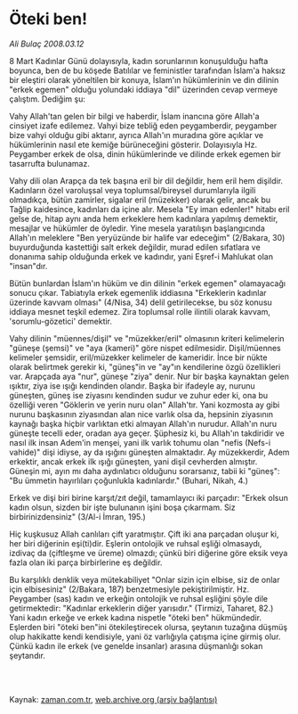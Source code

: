 # Öteki ben!

*Ali Bulaç 2008.03.12*

<td class="columnist-detail">
<p>8 Mart Kadınlar Günü dolayısıyla, kadın sorunlarının konuşulduğu hafta boyunca, ben de bu köşede Batılılar ve feministler tarafından İslam'a haksız bir eleştiri olarak yöneltilen bir konuya, İslam'ın hükümlerinin ve din dilinin "erkek egemen" olduğu yolundaki iddiaya "dil" üzerinden cevap vermeye çalıştım. Dediğim şu:</p>
<p>
<div id="haberMetinDiv">
<p>Vahy Allah'tan gelen bir bilgi ve haberdir, İslam inancına göre Allah'a cinsiyet izafe edilemez. Vahyi bize tebliğ eden peygamberdir, peygamber bize vahyi olduğu gibi aktarır, ayrıca Allah'ın muradına göre açıklar ve hükümlerinin nasıl ete kemiğe bürüneceğini gösterir. Dolayısıyla Hz. Peygamber erkek de olsa, dinin hükümlerinde ve dilinde erkek egemen bir tasarrufta bulunamaz.
<p>Vahy dili olan Arapça da tek başına eril bir dil değildir, hem eril hem dişildir. Kadınların özel varoluşsal veya toplumsal/bireysel durumlarıyla ilgili olmadıkça, bütün zamirler, sigalar eril (müzekker) olarak gelir, ancak bu Tağlip kaidesince, kadınları da içine alır. Mesela "Ey iman edenler!" hitabı eril gelse de, hitap aynı anda hem erkeklere hem kadınlara yapılmış demektir, mesajlar ve hükümler de öyledir. Yine mesela yaratılışın başlangıcında Allah'ın meleklere "Ben yeryüzünde bir halife var edeceğim" (2/Bakara, 30) buyurduğunda kastettiği salt erkek değildir, murad edilen sıfatlara ve donanıma sahip olduğunda erkek ve kadındır, yani Eşref-i Mahlukat olan "insan"dır.
<p>Bütün bunlardan İslam'ın hüküm ve din dilinin "erkek egemen" olamayacağı sonucu çıkar. Tabiatıyla erkek egemenlik iddiasına "Erkeklerin kadınlar üzerinde kavvam olması" (4/Nisa, 34) delil getirilecekse, bu söz konusu iddiaya mesnet teşkil edemez. Zira toplumsal rolle ilintili olarak kavvam, 'sorumlu-gözetici' demektir.
<p>Vahy dilinin "müennes/dişil" ve "müzekker/eril" olmasının kriteri kelimelerin "güneşe (şemsi)" ve "aya (kameri)" göre nispet edilmesidir. Dişil/müennes kelimeler şemsidir, eril/müzekker kelimeler de kameridir. İnce bir nükte olarak belirtmek gerekir ki, "güneş"in ve "ay"ın kendilerine özgü özellikleri var. Arapçada aya "nur", güneşe "ziya" denir. Nur bir başka kaynaktan gelen ışıktır, ziya ise ışığı kendinden olandır. Başka bir ifadeyle ay, nurunu güneşten, güneş ise ziyasını kendinden sudur ve zuhur eder ki, ona bu özelliği veren "Göklerin ve yerin nuru olan" Allah'tır. Yani kozmosta ay gibi nurunu başkasının ziyasından alan nice varlık olsa da, hepsinin ziyasının kaynağı başka hiçbir varlıktan etki almayan Allah'ın nurudur. Allah'ın nuru güneşte tecelli eder, oradan aya geçer. Şüphesiz ki, bu Allah'ın takdiridir ve nasıl ilk insan Adem'in menşei, yani ilk varlık tohumu olan "nefis (Nefs-i vahide)" dişi idiyse, ay da ışığını güneşten almaktadır. Ay müzekkerdir, Adem erkektir, ancak erkek ilk ışığı güneşten, yani dişil cevherden almıştır. Güneşin mi, ayın mı daha aydınlatıcı olduğunu sorarsanız, tabii ki "güneş": "Bu ümmetin hayırlıları çoğunlukla kadınlardır." (Buhari, Nikah, 4.)
<p>Erkek ve dişi biri birine karşıt/zıt değil, tamamlayıcı iki parçadır: "Erkek olsun kadın olsun, sizden bir işte bulunanın işini boşa çıkarmam. Siz birbirinizdensiniz" (3/Al-i İmran, 195.) 
<p>Hiç kuşkusuz Allah canlıları çift yaratmıştır. Çift iki ana parçadan oluşur ki, her biri diğerinin eşi(ti)dir. Eşlerin ontolojik ve ruhsal eşliği olmasaydı, izdivaç da (çiftleşme ve üreme) olmazdı; çünkü biri diğerine göre eksik veya fazla olan iki parça birbirlerine eş değildir. 
<p>Bu karşılıklı denklik veya mütekabiliyet "Onlar sizin için elbise, siz de onlar için elbisesiniz" (2/Bakara, 187) benzetmesiyle pekiştirilmiştir. Hz. Peygamber (sas) kadın ve erkeğin ontolojik ve ruhsal eşliğini şöyle dile getirmektedir: "Kadınlar erkeklerin diğer yarısıdır." (Tirmizi, Taharet, 82.) Yani kadın erkeğe ve erkek kadına nispetle "öteki ben" hükmündedir. Eşlerden biri "öteki ben"ini ötekileştirecek olursa, şeytanın tuzağına düşmüş olup hakikatte kendi kendisiyle, yani öz varlığıyla çatışma içine girmiş olur. Çünkü kadın ile erkek (ve genelde insanlar) arasına düşmanlığı sokan şeytandır.
<p></p></p></p></p></p></p></p></p></div>
</p>


<p><br>
		 </br></p></td>

Kaynak: [zaman.com.tr](http://zaman.com.tr/yazar.do?yazino=663381), [web.archive.org (arşiv bağlantısı)](http://web.archive.org/web/20120315050228/http://www.zaman.com.tr/yazar.do?yazino=663381)

